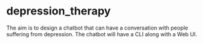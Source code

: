 # depression_therapy
The aim is to design a chatbot that can have a conversation with people suffering from depression. The chatbot will have a CLI along with a Web UI.
